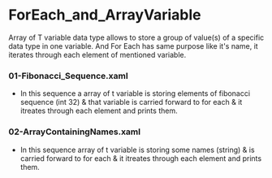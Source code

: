 # ForEach_and_ArrayVariable
Array of T variable data type allows to store a group of value(s) of a specific data type in one variable. And For Each has same purpose like it's name, it iterates through each element of mentioned variable. 

### 01-Fibonacci_Sequence.xaml
- In this sequence a array of t variable is storing elements of fibonacci sequence (int 32) & that variable is carried forward to for each & it itreates through each element and prints them.

### 02-ArrayContainingNames.xaml
- In this sequence array of t variable is storing some names (string) & is carried forward to for each & it itreates through each element and prints them.